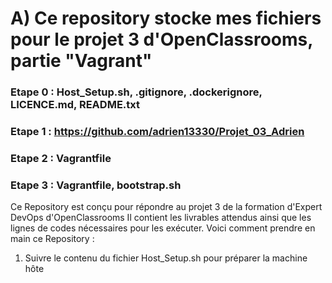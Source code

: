 # A) Ce repository stocke mes fichiers pour le projet 3 d'OpenClassrooms, partie "Vagrant"

### Etape 0 : Host_Setup.sh, .gitignore, .dockerignore, LICENCE.md, README.txt
### Etape 1 : https://github.com/adrien13330/Projet_03_Adrien
### Etape 2 : Vagrantfile
### Etape 3 : Vagrantfile, bootstrap.sh


Ce Repository est conçu pour répondre au projet 3 de la formation d'Expert DevOps d'OpenClassrooms
Il contient les livrables attendus ainsi que les lignes de codes nécessaires pour les exécuter.
Voici comment prendre en main ce Repository :

1. Suivre le contenu du fichier Host_Setup.sh pour préparer la machine hôte

